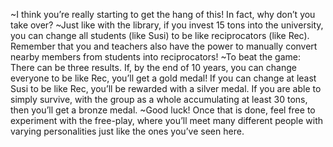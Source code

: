~I think you’re really starting to get the hang of this! In fact, why don’t you take over?
~Just like with the library, if you invest 15 tons into the university, you can change all students (like Susi) to be like reciprocators (like Rec). Remember that you and teachers also have the power to manually convert nearby members from students into reciprocators!
~To beat the game: There can be three results. If, by the end of 10 years, you can change everyone to be like Rec, you’ll get a gold medal! If you can change at least Susi to be like Rec, you’ll be rewarded with a silver medal. If you are able to simply survive, with the group as a whole accumulating at least 30 tons, then you’ll get a bronze medal.
~Good luck! Once that is done, feel free to experiment with the free-play, where you’ll meet many different people with varying personalities just like the ones you’ve seen here.
